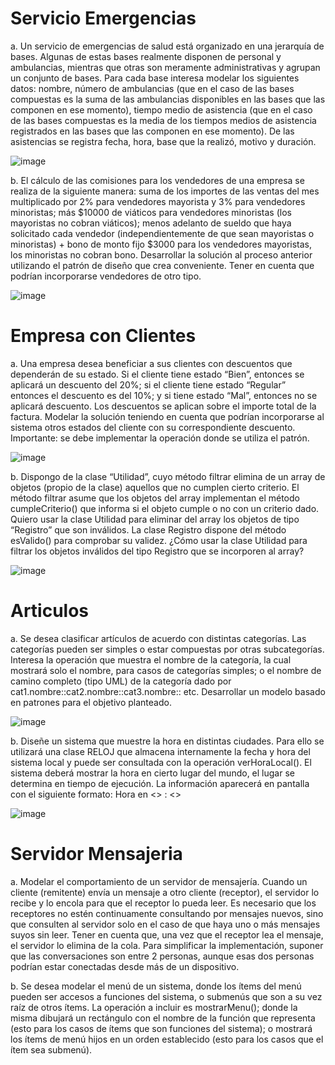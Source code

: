 # Servicio Emergencias

a. Un servicio de emergencias de salud está organizado en una jerarquía de bases. Algunas de estas bases realmente disponen de personal y ambulancias, mientras que otras son meramente administrativas y agrupan un conjunto de bases. Para cada base interesa modelar los siguientes datos: nombre, número de ambulancias (que en el caso de las bases compuestas es la suma de las ambulancias disponibles en las bases que las componen en ese momento), tiempo medio de asistencia (que en el caso de las bases compuestas es la media de los tiempos medios de asistencia registrados en las bases que las componen en ese momento). De las asistencias se registra fecha, hora, base que la realizó, motivo y duración.

![image](https://github.com/user-attachments/assets/fb282b91-4fb8-4894-b9b9-04274f84889b)


b. El cálculo de las comisiones para los vendedores de una empresa se realiza de la siguiente manera: suma de los importes de las ventas del mes multiplicado por 2% para vendedores mayorista y 3% para vendedores minoristas; más $10000 de viáticos para vendedores minoristas (los mayoristas no cobran viáticos); menos adelanto de sueldo que haya solicitado cada vendedor (independientemente de que sean mayoristas o minoristas) + bono de monto fijo $3000 para los vendedores mayoristas, los minoristas no cobran bono. Desarrollar la solución al proceso anterior utilizando el patrón de diseño que crea conveniente. Tener en cuenta que podrían incorporarse vendedores de otro tipo.

![image](https://github.com/user-attachments/assets/9c32598d-9f13-4c71-86b5-179f966211ee)

# Empresa con Clientes

a. Una empresa desea beneficiar a sus clientes con descuentos que dependerán de su estado. Si el cliente tiene estado “Bien”, entonces se aplicará un descuento del 20%; si el cliente tiene estado “Regular” entonces el descuento es del 10%; y si tiene estado “Mal”, entonces no se aplicará descuento. Los descuentos se aplican sobre el importe total de la factura. Modelar la solución teniendo en cuenta que podrían incorporarse al sistema otros estados del cliente con su correspondiente descuento. Importante: se debe implementar la operación donde se utiliza el patrón.

![image](https://github.com/user-attachments/assets/8815c1e3-9a2d-47de-ba85-0fc467b42f04)

b. Dispongo de la clase “Utilidad”, cuyo método filtrar elimina de un array de objetos (propio de la clase) aquellos que no cumplen cierto criterio. El método filtrar asume que los objetos del array implementan el método cumpleCriterio() que informa si el objeto cumple o no con un criterio dado. Quiero usar la clase Utilidad para eliminar del array los objetos de tipo “Registro” que son inválidos. La clase Registro dispone del método esValido() para comprobar su validez. ¿Cómo usar la clase Utilidad para filtrar los objetos inválidos del tipo Registro que se incorporen al array?

![image](https://github.com/user-attachments/assets/359b09c1-f5da-4ba7-b09d-35ac64037a90)

# Articulos

a. Se desea clasificar artículos de acuerdo con distintas categorías. Las categorías pueden ser simples o estar compuestas por otras subcategorías. Interesa la operación que muestra el nombre de la categoría, la cual mostrará solo el nombre, para casos de categorías simples; o el nombre de camino completo (tipo UML) de la categoría dado por cat1.nombre::cat2.nombre::cat3.nombre:: etc. Desarrollar un modelo basado en patrones para el objetivo planteado.

![image](https://github.com/user-attachments/assets/9900c8fe-d83b-4305-a3ab-28d5c51c0866)

b. Diseñe un sistema que muestre la hora en distintas ciudades. Para ello se utilizará una clase RELOJ que almacena internamente la fecha y hora del sistema local y puede ser consultada con la operación verHoraLocal(). El sistema deberá mostrar la hora en cierto lugar del mundo, el lugar se determina en tiempo de ejecución. La información aparecerá en pantalla con el siguiente formato:
Hora en <<Ciudad>> : <<Hora>>

![image](https://github.com/user-attachments/assets/57d24d5f-5ffe-445c-9396-7669c34c0f2b)

# Servidor Mensajeria

a. Modelar el comportamiento de un servidor de mensajería. Cuando un cliente (remitente) envía un mensaje a otro cliente (receptor), el servidor lo recibe y lo encola para que el receptor lo pueda leer. Es necesario que los receptores no estén continuamente consultando por mensajes nuevos, sino que consulten al servidor solo en el caso de que haya uno o más mensajes suyos sin leer. Tener en cuenta que, una vez que el receptor lea el mensaje, el servidor lo elimina de la cola. Para simplificar la implementación, suponer que las conversaciones son entre 2 personas, aunque esas dos personas podrían estar conectadas desde más de un dispositivo.

b. Se desea modelar el menú de un sistema, donde los ítems del menú pueden ser accesos a funciones del sistema, o submenús que son a su vez raíz de otros ítems.
La operación a incluir es mostrarMenu(); donde la misma dibujará un rectángulo con el nombre de la función que representa (esto para los casos de ítems que son funciones del sistema); o mostrará los ítems de menú hijos en un orden establecido (esto para los casos que el ítem sea submenú).

